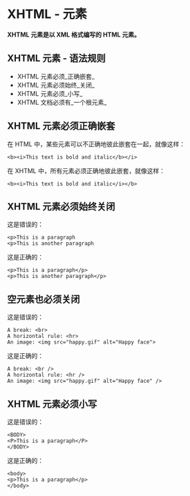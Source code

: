 
# XHTML - 元素




**XHTML 元素是以 XML 格式编写的 HTML 元素。**

## XHTML 元素 - 语法规则

*   XHTML 元素必须_正确嵌套_
*   XHTML 元素必须始终_关闭_
*   XHTML 元素必须_小写_
*   XHTML 文档必须有_一个根元素_

## XHTML 元素必须正确嵌套

在 HTML 中，某些元素可以不正确地彼此嵌套在一起，就像这样：

```
<b><i>This text is bold and italic</b></i>
```

在 XHTML 中，所有元素必须正确地彼此嵌套，就像这样：

```
<b><i>This text is bold and italic</i></b>
```

## XHTML 元素必须始终关闭

这是错误的：

```
<p>This is a paragraph
<p>This is another paragraph

```

这是正确的：

```
<p>This is a paragraph</p>
<p>This is another paragraph</p>

```

## 空元素也必须关闭

这是错误的：

```
A break: <br>
A horizontal rule: <hr>
An image: <img src="happy.gif" alt="Happy face">

```

这是正确的：

```
A break: <br />
A horizontal rule: <hr />
An image: <img src="happy.gif" alt="Happy face" />

```

## XHTML 元素必须小写

这是错误的：

```
<BODY>
<P>This is a paragraph</P>
</BODY>

```

这是正确的：

```
<body>
<p>This is a paragraph</p>
</body>

```




